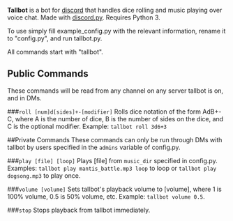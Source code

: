 **Tallbot** is a bot for [discord](https://discordapp.com/) that handles dice rolling and music playing over voice chat. Made with [discord.py](https://github.com/Rapptz/discord.py). Requires Python 3.

To use simply fill example_config.py with the relevant information, rename it to "config.py", and run tallbot.py.

All commands start with "tallbot".

## Public Commands
These commands will be read from any channel on any server tallbot is on, and in DMs. 

###`roll [num]d[sides]+-[modifier]`
Rolls dice notation of the form AdB+-C, where A is the number of dice, B is the number of sides on the dice, and C is the optional modifier. Example: `tallbot roll 3d6+3`

##Private Commands
These commands can only be run through DMs with tallbot by users specified in the `admins` variable of config.py.

###`play [file] [loop]`
Plays [file] from `music_dir` specified in config.py. Examples: `tallbot play mantis_battle.mp3 loop` to loop or `tallbot play dogsong.mp3` to play once.

###`volume [volume]`
Sets tallbot's playback volume to [volume], where 1 is 100% volume, 0.5 is 50% volume, etc. Example: `tallbot volume 0.5`.

###`stop`
Stops playback from tallbot immediately.
